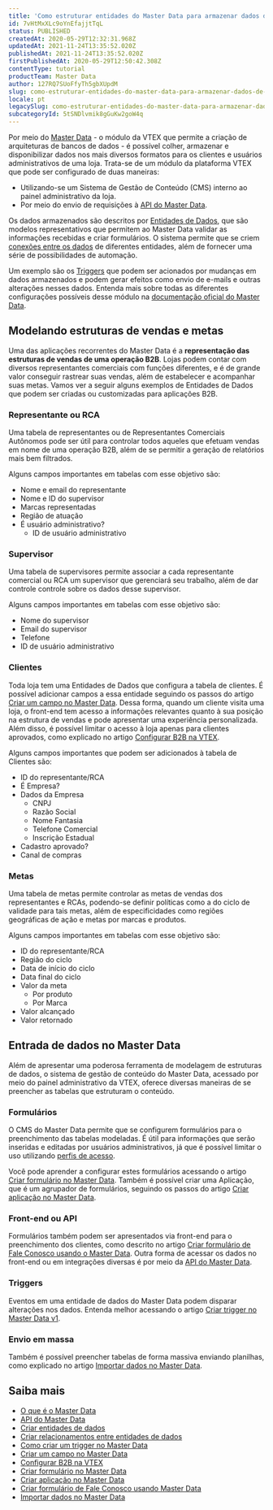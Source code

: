 ```yaml
---
title: 'Como estruturar entidades do Master Data para armazenar dados de venda B2B'
id: 7vHtMxXLc9oYnEfajjtTqL
status: PUBLISHED
createdAt: 2020-05-29T12:32:31.968Z
updatedAt: 2021-11-24T13:35:52.020Z
publishedAt: 2021-11-24T13:35:52.020Z
firstPublishedAt: 2020-05-29T12:50:42.308Z
contentType: tutorial
productTeam: Master Data
author: 127RQ7SUoFfyTh5gbXUpdM
slug: como-estruturar-entidades-do-master-data-para-armazenar-dados-de-venda-b2b
locale: pt
legacySlug: como-estruturar-entidades-do-master-data-para-armazenar-dados-de-venda-b2b
subcategoryId: 5tSNDlvmik8gGuKw2goW4q
---
```


Por meio do [Master Data](https://help.vtex.com/pt/tutorial/what-is-master-data--4otjBnR27u4WUIciQsmkAw) - o módulo da VTEX que permite a criação de arquiteturas de bancos de dados - é possível colher, armazenar e disponibilizar dados nos mais diversos formatos para os clientes e usuários administrativos de uma loja. Trata-se de um módulo da plataforma VTEX que pode ser configurado de duas maneiras:
- Utilizando-se um Sistema de Gestão de Conteúdo (CMS) interno ao painel administrativo da loja.
- Por meio do envio de requisições à [API do Master Data](https://developers.vtex.com/reference/master-data-api-v2-overview).

Os dados armazenados são descritos por [Entidades de Dados](https://help.vtex.com/pt/tutorial/creating-data-entities--tutorials_1265), que são modelos representativos que permitem ao Master Data validar as informações recebidas e criar formulários. O sistema permite que se criem [conexões entre os dados](https://help.vtex.com/pt/tutorial/creating-relationships-between-data-entities--6TdIa6Q2IgWYUu2wsYIG48) de diferentes entidades, além de fornecer uma série de possibilidades de automação. 

Um exemplo são os [Triggers](https://help.vtex.com/pt/tutorial/criando-trigger-no-master-data--tutorials_1270) que podem ser acionados por mudanças em dados armazenados e podem gerar efeitos como envio de e-mails e outras alterações nesses dados. Entenda mais sobre todas as diferentes configurações possíveis desse módulo na [documentação oficial do Master Data](https://help.vtex.com/pt/subcategory/configuracoes-de-master-data--5tSNDlvmik8gGuKw2goW4q).

## Modelando estruturas de vendas e metas

Uma das aplicações recorrentes do Master Data é a __representação das estruturas de vendas de uma operação B2B__. Lojas podem contar com diversos representantes comerciais com funções diferentes, e é de grande valor conseguir rastrear suas vendas, além de estabelecer e acompanhar suas metas. Vamos ver a seguir alguns exemplos de Entidades de Dados que podem ser criadas ou customizadas para aplicações B2B.

### Representante ou RCA

Uma tabela de representantes ou de Representantes Comerciais Autônomos pode ser útil para controlar todos aqueles que efetuam vendas em nome de uma operação B2B, além de se permitir a geração de relatórios mais bem filtrados.

Alguns campos importantes em tabelas com esse objetivo são:
- Nome e email do representante
- Nome e ID do supervisor
- Marcas representadas
- Região de atuação
- É usuário administrativo?
  - ID de usuário administrativo

### Supervisor

Uma tabela de supervisores permite associar a cada representante comercial ou RCA um supervisor que gerenciará seu trabalho, além de dar controle controle sobre os dados desse supervisor. 

Alguns campos importantes em tabelas com esse objetivo são:
- Nome do supervisor
- Email do supervisor
- Telefone
- ID de usuário administrativo

### Clientes

Toda loja tem uma Entidades de Dados que configura a tabela de clientes. É possível adicionar campos a essa entidade seguindo os passos do artigo [Criar um campo no Master Data](https://help.vtex.com/pt/tutorial/how-can-i-create-field-in-master-data--frequentlyAskedQuestions_1829). Dessa forma, quando um cliente visita uma loja, o front-end tem acesso a informações relevantes quanto à sua posição na estrutura de vendas e pode apresentar uma experiência personalizada. Além disso, é possível limitar o acesso à loja apenas para clientes aprovados, como explicado no artigo [Configurar B2B na VTEX](https://help.vtex.com/pt/tutorial/configurando-b2b-na-vtex).

Alguns campos importantes que podem ser adicionados à tabela de Clientes são:
- ID do representante/RCA
- É Empresa?
- Dados da Empresa
  - CNPJ
  - Razão Social
  - Nome Fantasia
  - Telefone Comercial
  - Inscrição Estadual
- Cadastro aprovado?
- Canal de compras

### Metas

Uma tabela de metas permite controlar as metas de vendas dos representantes e RCAs, podendo-se definir políticas como a do ciclo de validade para tais metas, além de especificidades como regiões geográficas de ação e metas por marcas e produtos. 

Alguns campos importantes em tabelas com esse objetivo são:
- ID do representante/RCA
- Região do ciclo
- Data de início do ciclo
- Data final do ciclo
- Valor da meta
  - Por produto
  - Por Marca
- Valor alcançado
- Valor retornado

## Entrada de dados no Master Data

Além de apresentar uma poderosa ferramenta de modelagem de estruturas de dados, o sistema de gestão de conteúdo do Master Data, acessado por meio do painel administrativo da VTEX, oferece diversas maneiras de se preencher as tabelas que estruturam o conteúdo.

### Formulários

O CMS do Master Data permite que se configurem formulários para o preenchimento das tabelas modeladas. É útil para informações que serão inseridas e editadas por usuários administrativos, já que é possível limitar o uso utilizando [perfis de acesso](https://help.vtex.com/pt/tutorial/perfis-de-acesso--7HKK5Uau2H6wxE1rH5oRbc). 

Você pode aprender a configurar estes formulários acessando o artigo [Criar formulário no Master Data](https://help.vtex.com/pt/tutorial/creating-form-in-master-data--tutorials_1047). Também é possível criar uma Aplicação, que é um agrupador de formulários, seguindo os passos do artigo [Criar aplicação no Master Data](https://help.vtex.com/pt/tutorial/creating-an-application-in-master-data--tutorials_1115).

### Front-end ou API

Formulários também podem ser apresentados via front-end para o preenchimento dos clientes, como descrito no artigo [Criar formulário de Fale Conosco usando o Master Data](https://help.vtex.com/pt/tutorial/criar-formulario-de-fale-conosco-usando-master-data--frequentlyAskedQuestions_614). Outra forma de acessar os dados no front-end ou em integrações diversas é por meio da [API do Master Data](https://developers.vtex.com/reference/master-data-api-v1-overview). 

### Triggers

Eventos em uma entidade de dados do Master Data podem disparar alterações nos dados. Entenda melhor acessando o artigo [Criar trigger no Master Data v1](https://help.vtex.com/pt/tutorial/criando-trigger-no-master-data--tutorials_1270).

### Envio em massa

Também é possível preencher tabelas de forma massiva enviando planilhas, como explicado no artigo [Importar dados no Master Data](https://help.vtex.com/pt/tutorial/importing-data-into-master-data--tutorials_1135).

## Saiba mais

- [O que é o Master Data](https://help.vtex.com/pt/tutorial/what-is-master-data--4otjBnR27u4WUIciQsmkAw)
- [API do Master Data](https://developers.vtex.com/reference/master-data-api-v2-overview)
- [Criar entidades de dados](https://help.vtex.com/pt/tutorial/creating-data-entities--tutorials_1265)
- [Criar relacionamentos entre entidades de dados](https://help.vtex.com/pt/tutorial/creating-relationships-between-data-entities--6TdIa6Q2IgWYUu2wsYIG48)
- [Como criar um trigger no Master Data](https://help.vtex.com/pt/tutorial/criando-trigger-no-master-data--tutorials_1270)
- [Criar um campo no Master Data](https://help.vtex.com/pt/tutorial/how-can-i-create-field-in-master-data--frequentlyAskedQuestions_1829)
- [Configurar B2B na VTEX](https://help.vtex.com/pt/tutorial/configurando-b2b-na-vtex)
- [Criar formulário no Master Data](https://help.vtex.com/pt/tutorial/creating-form-in-master-data--tutorials_1047)
- [Criar aplicação no Master Data](https://help.vtex.com/pt/tutorial/creating-an-application-in-master-data--tutorials_1115)
- [Criar formulário de Fale Conosco usando Master Data](https://help.vtex.com/pt/tutorial/criar-formulario-de-fale-conosco-usando-master-data--frequentlyAskedQuestions_614)
- [Importar dados no Master Data](https://help.vtex.com/pt/tutorial/importing-data-into-master-data--tutorials_1135)
